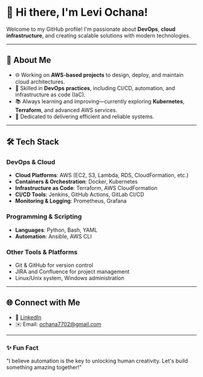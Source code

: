 # 👋 Hi there, I'm Levi Ochana!

Welcome to my GitHub profile! I'm passionate about **DevOps**, **cloud infrastructure**, and creating scalable solutions with modern technologies.

---

## 🚀 About Me

- 🌐 Working on **AWS-based projects** to design, deploy, and maintain cloud architectures.
- 🔧 Skilled in **DevOps practices**, including CI/CD, automation, and infrastructure as code (IaC).
- 📚 Always learning and improving—currently exploring **Kubernetes**, **Terraform**, and advanced AWS services.
- 🌟 Dedicated to delivering efficient and reliable systems.

---

## 🛠️ Tech Stack

### DevOps & Cloud
- **Cloud Platforms**: AWS (EC2, S3, Lambda, RDS, CloudFormation, etc.)
- **Containers & Orchestration**: Docker, Kubernetes
- **Infrastructure as Code**: Terraform, AWS CloudFormation
- **CI/CD Tools**: Jenkins, GitHub Actions, GitLab CI/CD
- **Monitoring & Logging**: Prometheus, Grafana

### Programming & Scripting
- **Languages**: Python, Bash, YAML
- **Automation**: Ansible, AWS CLI

### Other Tools & Platforms
- Git & GitHub for version control
- JIRA and Confluence for project management
- Linux/Unix system, Windows administration

---

## 🌐 Connect with Me

- 💼 [LinkedIn](https://www.linkedin.com/in/levi-ochana)
- ✉️ Email: [ochana7702@gmail.com](mailto:ochana7702@gmail.com)

---

### ✨ Fun Fact
"I believe automation is the key to unlocking human creativity. Let's build something amazing together!"
